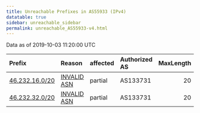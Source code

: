 ```yaml
---
title: Unreachable Prefixes in AS55933 (IPv4)
datatable: true
sidebar: unreachable_sidebar
permalink: unreachable_AS55933-v4.html
---
```


Data as of 2019-10-03 11:20:00 UTC


<div class="datatable-begin"></div>

| Prefix                                                 | Reason                                                                                                | affected   | Authorized AS   |   MaxLength | Anchor                                         |   unreachable /24s |
|:-------------------------------------------------------|:------------------------------------------------------------------------------------------------------|:-----------|:----------------|------------:|:-----------------------------------------------|-------------------:|
| [46.232.16.0/20](https://stat.ripe.net/46.232.16.0/20) | [INVALID ASN](https://rpki-validator.ripe.net/announcement-preview?asn=AS55933&prefix=46.232.16.0/20) | partial    | AS133731        |          20 | [RIPE](unreachable_RIPE_NCC_RPKI_Root-v4.html) |                 16 |
| [46.232.32.0/20](https://stat.ripe.net/46.232.32.0/20) | [INVALID ASN](https://rpki-validator.ripe.net/announcement-preview?asn=AS55933&prefix=46.232.32.0/20) | partial    | AS133731        |          20 | [RIPE](unreachable_RIPE_NCC_RPKI_Root-v4.html) |                 16 |

<div class="datatable-end"></div>